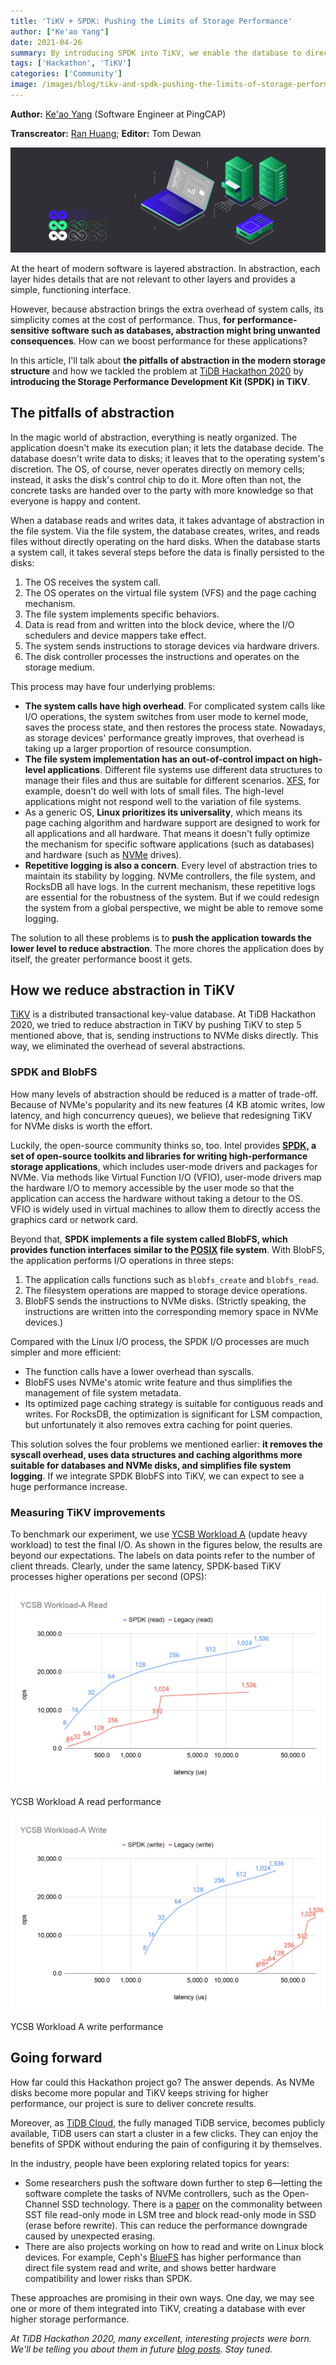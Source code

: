 ```yaml
---
title: 'TiKV + SPDK: Pushing the Limits of Storage Performance'
author: ["Ke'ao Yang"]
date: 2021-04-26
summary: By introducing SPDK into TiKV, we enable the database to directly send instructions to NVMe disks, reducing read/write latency significantly.
tags: ['Hackathon', 'TiKV']
categories: ['Community']
image: /images/blog/tikv-and-spdk-pushing-the-limits-of-storage-performance.jpg
---
```


**Author:** [Ke'ao Yang](https://github.com/YangKeao) (Software Engineer at PingCAP)

**Transcreator:** [Ran Huang](https://github.com/ran-huang); **Editor:** Tom Dewan

![TiKV + SPDK: Pushing the Limits of Storage Performance](media/tikv-and-spdk-pushing-the-limits-of-storage-performance.jpg)

At the heart of modern software is layered abstraction. In abstraction, each layer hides details that are not relevant to other layers and provides a simple, functioning interface.

However, because abstraction brings the extra overhead of system calls, its simplicity comes at the cost of performance. Thus, **for performance-sensitive software such as databases, abstraction might bring unwanted consequences**. How can we boost performance for these applications?

In this article, I'll talk about **the pitfalls of abstraction in the modern storage structure** and how we tackled the problem at [TiDB Hackathon 2020](https://pingcap.com/community/events/hackathon2020/) by **introducing the Storage Performance Development Kit (SPDK) in TiKV**.

## The pitfalls of abstraction

In the magic world of abstraction, everything is neatly organized. The application doesn't make its execution plan; it lets the database decide. The database doesn't write data to disks; it leaves that to the operating system's discretion. The OS, of course, never operates directly on memory cells; instead, it asks the disk's control chip to do it. More often than not, the concrete tasks are handed over to the party with more knowledge so that everyone is happy and content.

When a database reads and writes data, it takes advantage of abstraction in the file system. Via the file system, the database creates, writes, and reads files without directly operating on the hard disks. When the database starts a system call, it takes several steps before the data is finally persisted to the disks:

1. The OS receives the system call.
2. The OS operates on the virtual file system (VFS) and the page caching mechanism.
3. The file system implements specific behaviors.
4. Data is read from and written into the block device, where the I/O schedulers and device mappers take effect.
5. The system sends instructions to storage devices via hardware drivers.
6. The disk controller processes the instructions and operates on the storage medium.

This process may have four underlying problems:

* **The system calls have high overhead**. For complicated system calls like I/O operations, the system switches from user mode to kernel mode, saves the process state, and then restores the process state. Nowadays, as storage devices' performance greatly improves, that overhead is taking up a larger proportion of resource consumption.
* **The file system implementation has an out-of-control impact on high-level applications**. Different file systems use different data structures to manage their files and thus are suitable for different scenarios. [XFS](https://en.wikipedia.org/wiki/XFS), for example, doesn't do well with lots of small files. The high-level applications might not respond well to the variation of file systems.
* As a generic OS, **Linux prioritizes its universality**, which means its page caching algorithm and hardware support are designed to work for all applications and all hardware. That means it doesn't fully optimize the mechanism for specific software applications (such as databases) and hardware (such as [NVMe](https://en.wikipedia.org/wiki/NVM_Express) drives).
* **Repetitive logging is also a concern**. Every level of abstraction tries to maintain its stability by logging. NVMe controllers, the file system, and RocksDB all have logs. In the current mechanism, these repetitive logs are essential for the robustness of the system. But if we could redesign the system from a global perspective, we might be able to remove some logging.

The solution to all these problems is to **push the application towards the lower level to reduce abstraction**. The more chores the application does by itself, the greater performance boost it gets.

## How we reduce abstraction in TiKV

[TiKV](https://tikv.org/) is a distributed transactional key-value database. At TiDB Hackathon 2020, we tried to reduce abstraction in TiKV by pushing TiKV to step 5 mentioned above, that is, sending instructions to NVMe disks directly. This way, we eliminated the overhead of several abstractions.

### SPDK and BlobFS

How many levels of abstraction should be reduced is a matter of trade-off. Because of NVMe's popularity and its new features (4 KB atomic writes, low latency, and high concurrency queues), we believe that redesigning TiKV for NVMe disks is worth the effort.

Luckily, the open-source community thinks so, too. Intel provides **[SPDK](https://spdk.io/), a set of open-source toolkits and libraries for writing high-performance storage applications**, which includes user-mode drivers and packages for NVMe. Via methods like Virtual Function I/O (VFIO), user-mode drivers map the hardware I/O to memory accessible by the user mode so that the application can access the hardware without taking a detour to the OS. VFIO is widely used in virtual machines to allow them to directly access the graphics card or network card.

Beyond that, **SPDK implements a file system called BlobFS, which provides function interfaces similar to the [POSIX](https://en.wikipedia.org/wiki/POSIX#:~:text=The%20Portable%20Operating%20System%20Interface,maintaining%20compatibility%20between%20operating%20systems.) file system**. With BlobFS, the application performs I/O operations in three steps:

1. The application calls functions such as `blobfs_create` and `blobfs_read`.
2. The filesystem operations are mapped to storage device operations.
3. BlobFS sends the instructions to NVMe disks. (Strictly speaking, the instructions are written into the corresponding memory space in NVMe devices.)

Compared with the Linux I/O process, the SPDK I/O processes are much simpler and more efficient:

* The function calls have a lower overhead than syscalls.
* BlobFS uses NVMe's atomic write feature and thus simplifies the management of file system metadata.
* Its optimized page caching strategy is suitable for contiguous reads and writes. For RocksDB, the optimization is significant for LSM compaction, but unfortunately it also removes extra caching for point queries.

This solution solves the four problems we mentioned earlier: **it removes the syscall overhead, uses data structures and caching algorithms more suitable for databases and NVMe disks, and simplifies file system logging**. If we integrate SPDK BlobFS into TiKV, we can expect to see a huge performance increase.

### Measuring TiKV improvements

To benchmark our experiment, we use [YCSB Workload A](https://github.com/brianfrankcooper/YCSB/wiki/Core-Workloads) (update heavy workload) to test the final I/O. As shown in the figures below, the results are beyond our expectations. The labels on data points refer to the number of client threads. Clearly, under the same latency, SPDK-based TiKV processes higher operations per second (OPS):

![YCSB Workload A read performance](media/tikv-and-spdk-ycsb-workload-a-read-performance.png)
<div class="caption-center">YCSB Workload A read performance</div>

![YCSB Workload A write performance](media/tikv-and-spdk-ycsb-workload-a-write-performance.png)
<div class="caption-center">YCSB Workload A write performance</div>

## Going forward

How far could this Hackathon project go? The answer depends. As NVMe disks become more popular and TiKV keeps striving for higher performance, our project is sure to deliver concrete results.

Moreover, as [TiDB Cloud](https://pingcap.com/products/tidbcloud/), the fully managed TiDB service, becomes publicly available, TiDB users can start a cluster in a few clicks. They can enjoy the benefits of SPDK without enduring the pain of configuring it by themselves.

In the industry, people have been exploring related topics for years:

* Some researchers push the software down further to step 6—letting the software complete the tasks of NVMe controllers, such as the Open-Channel SSD technology. There is a [paper](https://dl.acm.org/doi/10.1145/3126545) on the commonality between SST file read-only mode in LSM tree and block read-only mode in SSD (erase before rewrite). This can reduce the performance downgrade caused by unexpected erasing.
* There are also projects working on how to read and write on Linux block devices. For example, Ceph's [BlueFS](https://github.com/ceph/ceph/blob/master/src/os/bluestore/BlueFS.cc) has higher performance than direct file system read and write, and shows better hardware compatibility and lower risks than SPDK.

These approaches are promising in their own ways. One day, we may see one or more of them integrated into TiKV, creating a database with ever higher storage performance.

_At TiDB Hackathon 2020, many excellent, interesting projects were born. We'll be telling you about them in future [blog posts](https://pingcap.com/blog/tag/Hackathon). Stay tuned._
